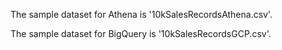 The sample dataset for Athena is '10kSalesRecordsAthena.csv'.

The sample dataset for BigQuery is '10kSalesRecordsGCP.csv'.
